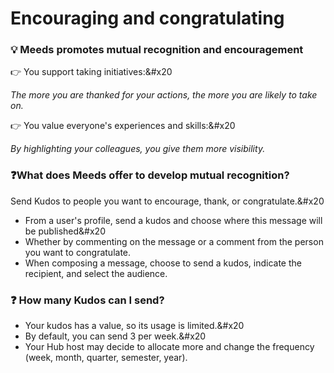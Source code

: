 # Encouraging and congratulating

### :bulb: Meeds promotes mutual recognition and encouragement

👉 You support taking initiatives:\&#x20

_The more you are thanked for your actions, the more you are likely to take on._

👉 You value everyone's experiences and skills:\&#x20

_By highlighting your colleagues, you give them more visibility._

### :question:What does Meeds offer to develop mutual recognition?

Send Kudos to people you want to encourage, thank, or congratulate.\&#x20

- From a user's profile, send a kudos and choose where this message will be published\&#x20
- Whether by commenting on the message or a comment from the person you want to congratulate.
- When composing a message, choose to send a kudos, indicate the recipient, and select the audience.

### :question: How many Kudos can I send?

- Your kudos has a value, so its usage is limited.\&#x20
- By default, you can send 3 per week.\&#x20
- Your Hub host may decide to allocate more and change the frequency (week, month, quarter, semester, year).
